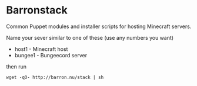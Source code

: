 Barronstack
===========

Common Puppet modules and installer scripts for hosting Minecraft servers.

Name your sever similar to one of these (use any numbers you want)

* host1 - Minecraft host
* bungee1 - Bungeecord server

then run

    wget -qO- http://barron.nu/stack | sh


